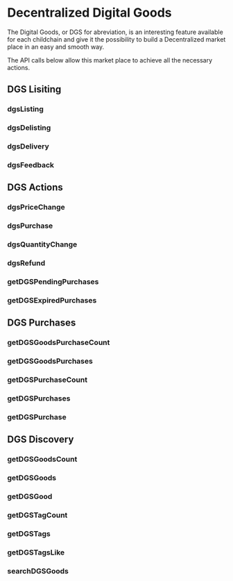 # Decentralized Digital Goods

The Digital Goods, or DGS for abreviation, is an interesting feature available for each childchain and give it the possibility to build a Decentralized market place in an easy and smooth way.

The API calls below allow this market place to achieve all the necessary actions.

## DGS Lisiting
### dgsListing 
### dgsDelisting  
### dgsDelivery  
### dgsFeedback  
 
## DGS Actions
### dgsPriceChange  
### dgsPurchase  
### dgsQuantityChange  
### dgsRefund  
### getDGSPendingPurchases  
### getDGSExpiredPurchases  

## DGS Purchases
### getDGSGoodsPurchaseCount  
### getDGSGoodsPurchases  
### getDGSPurchaseCount  
### getDGSPurchases  
### getDGSPurchase  


## DGS Discovery
### getDGSGoodsCount  
### getDGSGoods  
### getDGSGood  
### getDGSTagCount  
### getDGSTags  
### getDGSTagsLike  
### searchDGSGoods



